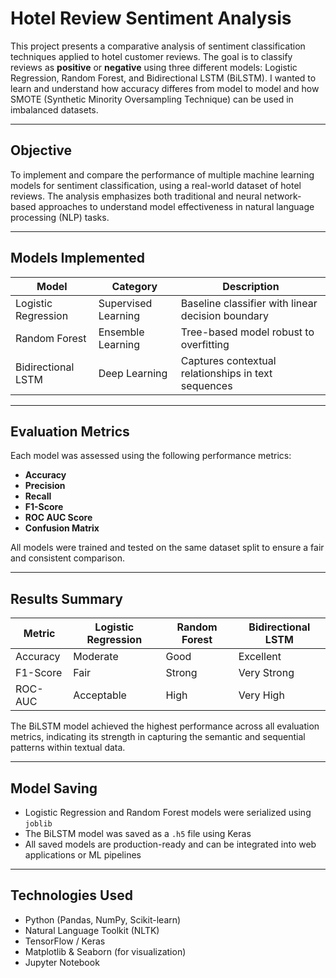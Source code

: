 # Hotel Review Sentiment Analysis

This project presents a comparative analysis of sentiment classification techniques applied to hotel customer reviews. The goal is to classify reviews as **positive** or **negative** using three different models: Logistic Regression, Random Forest, and Bidirectional LSTM (BiLSTM). I wanted to learn and understand how accuracy differes from model to model and how SMOTE (Synthetic Minority Oversampling Technique) can be used in imbalanced datasets. 


---

## Objective

To implement and compare the performance of multiple machine learning models for sentiment classification, using a real-world dataset of hotel reviews. The analysis emphasizes both traditional and neural network-based approaches to understand model effectiveness in natural language processing (NLP) tasks.

---

## Models Implemented

| Model              | Category           | Description                                |
|--------------------|--------------------|--------------------------------------------|
| Logistic Regression | Supervised Learning | Baseline classifier with linear decision boundary |
| Random Forest       | Ensemble Learning   | Tree-based model robust to overfitting     |
| Bidirectional LSTM  | Deep Learning       | Captures contextual relationships in text sequences |

---

## Evaluation Metrics

Each model was assessed using the following performance metrics:

- **Accuracy**
- **Precision**
- **Recall**
- **F1-Score**
- **ROC AUC Score**
- **Confusion Matrix**

All models were trained and tested on the same dataset split to ensure a fair and consistent comparison.

---

## Results Summary

| Metric      | Logistic Regression | Random Forest | Bidirectional LSTM |
|-------------|---------------------|---------------|---------------------|
| Accuracy    | Moderate             | Good          | Excellent           |
| F1-Score    | Fair                 | Strong        | Very Strong         |
| ROC-AUC     | Acceptable           | High          | Very High           |

The BiLSTM model achieved the highest performance across all evaluation metrics, indicating its strength in capturing the semantic and sequential patterns within textual data.

---

## Model Saving

- Logistic Regression and Random Forest models were serialized using `joblib`
- The BiLSTM model was saved as a `.h5` file using Keras
- All saved models are production-ready and can be integrated into web applications or ML pipelines

---

## Technologies Used

- Python (Pandas, NumPy, Scikit-learn)
- Natural Language Toolkit (NLTK)
- TensorFlow / Keras
- Matplotlib & Seaborn (for visualization)
- Jupyter Notebook


